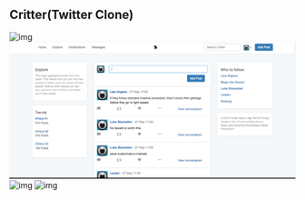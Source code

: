 Critter(Twitter Clone)
---

![img](landingpage.png)
![img](app/assets/images/explore.png)
![img](home.png)
![img](profile.png)
